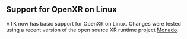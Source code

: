 ## Support for OpenXR on Linux

VTK now has basic support for OpenXR on Linux.  Changes were tested using a recent version
of the open source XR runtime project [Monado](https://gitlab.freedesktop.org/monado/monado).
